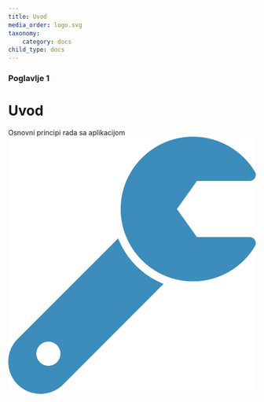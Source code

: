 ```yaml
---
title: Uvod
media_order: logo.svg
taxonomy:
    category: docs
child_type: docs
---
```


### Poglavlje 1

# Uvod

Osnovni principi rada sa aplikacijom
![](logo.svg?lightbox=600,400&resize=200,200)